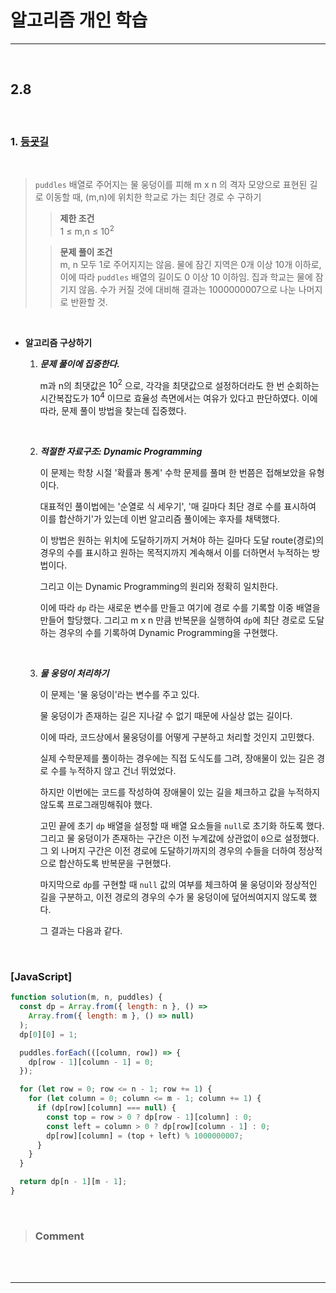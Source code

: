 # 알고리즘 개인 학습

---

<br>

## 2.8

<br>

### 1. [**등굣길**](https://school.programmers.co.kr/learn/courses/30/lessons/42898)

<br>

> `puddles` 배열로 주어지는 물 웅덩이를 피해 m x n 의 격자 모양으로 표현된 길로 이동할 때, (m,n)에 위치한 학교로 가는 최단 경로 수 구하기
>
> > **제한 조건**  
> > 1 ≤ m,n ≤ $10^2$
>
> > **문제 풀이 조건**  
> > m, n 모두 1로 주어지지는 않음.
> > 물에 잠긴 지역은 0개 이상 10개 이하로, 이에 따라 `puddles` 배열의 길이도 0 이상 10 이하임.
> > 집과 학교는 물에 잠기지 않음.
> > 수가 커질 것에 대비해 결과는 1000000007으로 나눈 나머지로 반환할 것.

<br>

- **알고리즘 구상하기**

  1.  **_문제 풀이에 집중한다._**

      m과 n의 최댓값은 $10^2$ 으로, 각각을 최댓값으로 설정하더라도 한 번 순회하는 시간복잡도가 $10^4$ 이므로 효율성 측면에서는 여유가 있다고 판단하였다. 이에 따라, 문제 풀이 방법을 찾는데 집중했다.

  <br>

  2.  **_적절한 자료구조: Dynamic Programming_**

      이 문제는 학창 시절 '확률과 통계' 수학 문제를 풀며 한 번쯤은 접해보았을 유형이다.

      대표적인 풀이법에는 '순열로 식 세우기', '매 길마다 최단 경로 수를 표시하여 이를 합산하기'가 있는데 이번 알고리즘 풀이에는 후자를 채택했다.

      이 방법은 원하는 위치에 도달하기까지 거쳐야 하는 길마다 도달 route(경로)의 경우의 수를 표시하고 원하는 목적지까지 계속해서 이를 더하면서 누적하는 방법이다.

      그리고 이는 Dynamic Programming의 원리와 정확히 일치한다.

      이에 따라 `dp` 라는 새로운 변수를 만들고 여기에 경로 수를 기록할 이중 배열을 만들어 할당했다. 그리고 m x n 만큼 반복문을 실행하여 `dp`에 최단 경로로 도달하는 경우의 수를 기록하여 Dynamic Programming을 구현했다.

  <br>

  3.  **_물 웅덩이 처리하기_**

      이 문제는 '물 웅덩이'라는 변수를 주고 있다.

      물 웅덩이가 존재하는 길은 지나갈 수 없기 때문에 사실상 없는 길이다.

      이에 따라, 코드상에서 물웅덩이를 어떻게 구분하고 처리할 것인지 고민했다.

      실제 수학문제를 풀이하는 경우에는 직접 도식도를 그려, 장애물이 있는 길은 경로 수를 누적하지 않고 건너 뛰었었다.

      하지만 이번에는 코드를 작성하여 장애물이 있는 길을 체크하고 값을 누적하지 않도록 프로그래밍해줘야 했다.

      고민 끝에 초기 `dp` 배열을 설정할 때 배열 요소들을 `null`로 초기화 하도록 했다. 그리고 물 웅덩이가 존재하는 구간은 이전 누계값에 상관없이 `0`으로 설정했다. 그 외 나머지 구간은 이전 경로에 도달하기까지의 경우의 수들을 더하여 정상적으로 합산하도록 반복문을 구현했다.

      마지막으로 `dp`를 구현할 때 `null` 값의 여부를 체크하여 물 웅덩이와 정상적인 길을 구분하고, 이전 경로의 경우의 수가 물 웅덩이에 덮어씌여지지 않도록 했다.

      그 결과는 다음과 같다.

<br>

### [JavaScript]

```javascript
function solution(m, n, puddles) {
  const dp = Array.from({ length: n }, () =>
    Array.from({ length: m }, () => null)
  );
  dp[0][0] = 1;

  puddles.forEach(([column, row]) => {
    dp[row - 1][column - 1] = 0;
  });

  for (let row = 0; row <= n - 1; row += 1) {
    for (let column = 0; column <= m - 1; column += 1) {
      if (dp[row][column] === null) {
        const top = row > 0 ? dp[row - 1][column] : 0;
        const left = column > 0 ? dp[row][column - 1] : 0;
        dp[row][column] = (top + left) % 1000000007;
      }
    }
  }

  return dp[n - 1][m - 1];
}
```

<br>

> ### **Comment**

<br>
<br>

---

<br>
